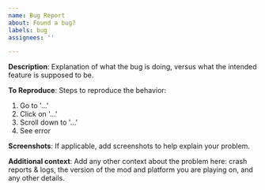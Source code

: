 ```yaml
---
name: Bug Report
about: Found a bug?
labels: bug
assignees: ''

---
```


**Description**:
Explanation of what the bug is doing, versus what the intended feature is supposed to be.

**To Reproduce**:
Steps to reproduce the behavior:
1. Go to '...'
2. Click on '...'
3. Scroll down to '...'
4. See error

**Screenshots**:
If applicable, add screenshots to help explain your problem.

**Additional context**:
Add any other context about the problem here: crash reports & logs, the version of the mod and platform you are playing on, and any other details.